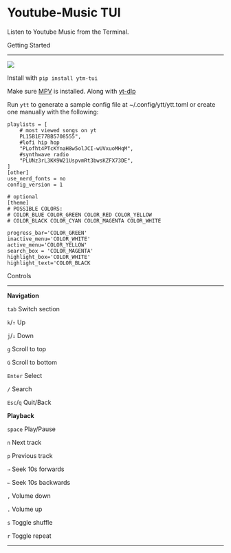 # Youtube-Music TUI
Listen to Youtube Music from the Terminal.
	


Getting Started

-----------

  
![](assets/ytt_%05d.webp)


Install with ```pip install ytm-tui```

Make sure [MPV](https://mpv.io/installation/) is installed. Along with [yt-dlp](https://pypi.org/project/yt-dlp/)

Run `ytt` to generate a sample config file at ~/.config/ytt/ytt.toml or create one manually with the following:


```
playlists = [
	# most viewed songs on yt
	PL15B1E77BB5708555", 
	#lofi hip hop
	"PLofht4PTcKYnaH8w5olJCI-wUVxuoMHqM",
	#synthwave radio
	"PLUNz3rL3KK9W21UspvmRt3bwsKZFX73DE",
]
[other]
use_nerd_fonts = no
config_version = 1

# optional
[theme]
# POSSIBLE COLORS:
# COLOR_BLUE COLOR_GREEN COLOR_RED COLOR_YELLOW
# COLOR_BLACK COLOR_CYAN COLOR_MAGENTA COLOR_WHITE

progress_bar='COLOR_GREEN'
inactive_menu='COLOR_WHITE'
active_menu='COLOR_YELLOW'
search_box = 'COLOR_MAGENTA'
highlight_box='COLOR_WHITE'
highlight_text='COLOR_BLACK

```
Controls

-------
**Navigation**

`tab` Switch section

`k`/`↑` Up

`j`/`↓` Down

`g` Scroll to top

`G` Scroll to bottom

`Enter` Select

`/` Search 

`Esc`/`q` Quit/Back

**Playback**

`space` Play/Pause

`n` Next track

`p` Previous track

`→` Seek 10s forwards

`←` Seek 10s backwards

`,` Volume down

`.` Volume up

`s` Toggle shuffle

`r` Toggle repeat

------
